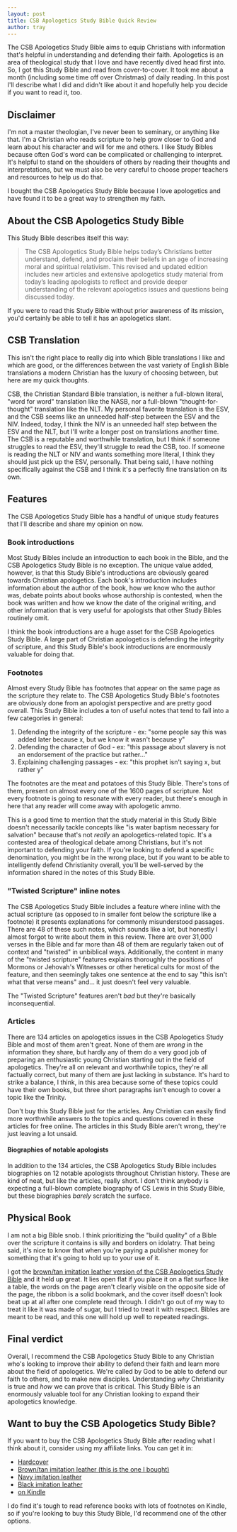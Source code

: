 ```yaml
---
layout: post
title: CSB Apologetics Study Bible Quick Review
author: tray
---
```


The CSB Apologetics Study Bible aims to equip Christians with information that's helpful in understanding and defending their faith. Apologetics is an area of theological study that I love and have recently dived head first into. So, I got this Study Bible and read from cover-to-cover. It took me about a month (including some time off over Christmas) of daily reading. In this post I'll describe what I did and didn't like about it and hopefully help you decide if you want to read it, too.

## Disclaimer

I'm not a master theologian, I've never been to seminary, or anything like that. I'm a Christian who reads scripture to help grow closer to God and learn about his character and will for me and others. I like Study Bibles because often God's word can be complicated or challenging to interpret. It's helpful to stand on the shoulders of others by reading their thoughts and interpretations, but we must also be very careful to choose proper teachers and resources to help us do that.

I bought the CSB Apologetics Study Bible because I love apologetics and have found it to be a great way to strengthen my faith.

## About the CSB Apologetics Study Bible

This Study Bible describes itself this way:

> The CSB Apologetics Study Bible helps today’s Christians better understand, defend, and proclaim their beliefs in an age of increasing moral and spiritual relativism. This revised and updated edition includes new articles and extensive apologetics study material from today’s leading apologists to reflect and provide deeper understanding of the relevant apologetics issues and questions being discussed today.

If you were to read this Study Bible without prior awareness of its mission, you'd certainly be able to tell it has an apologetics slant.

## CSB Translation

This isn't the right place to really dig into which Bible translations I like and which are good, or the differences between the vast variety of English Bible translations a modern Christian has the luxury of choosing between, but here are my quick thoughts.

CSB, the Christian Standard Bible translation, is neither a full-blown literal, "word for word" translation like the NASB, nor a full-blown "thought-for-thought" translation like the NLT. My personal favorite translation is the ESV, and the CSB seems like an unneeded half-step between the ESV and the NIV. Indeed, today, I think the NIV is an unneeded half step between the ESV and the NLT, but I'll write a longer post on translations another time. The CSB is a reputable and worthwhile translation, but I think if someone struggles to read the ESV, they'll struggle to read the CSB, too. If someone is reading the NLT or NIV and wants something more literal, I think they should just pick up the ESV, personally. That being said, I have nothing specifically against the CSB and I think it's a perfectly fine translation on its own.

## Features

The CSB Apologetics Study Bible has a handful of unique study features that I'll describe and share my opinion on now.

### Book introductions

Most Study Bibles include an introduction to each book in the Bible, and the CSB Apologetics Study Bible is no exception. The unique value added, however, is that this Study Bible's introductions are obviously geared towards Christian apologetics. Each book's introduction includes information about the author of the book, how we know who the author was, debate points about books whose authorship is contested, when the book was written and how we know the date of the original writing, and other information that is very useful for apologists that other Study Bibles routinely omit.

I think the book introductions are a huge asset for the CSB Apologetics Study Bible. A large part of Christian apologetics is defending the integrity of scripture, and this Study Bible's book introductions are enormously valuable for doing that.

### Footnotes

Almost every Study Bible has footnotes that appear on the same page as the scripture they relate to. The CSB Apologetics Study Bible's footnotes are obviously done from an apologist perspective and are pretty good overall. This Study Bible includes a ton of useful notes that tend to fall into a few categories in general:

1. Defending the integrity of the scripture - ex: "some people say this was added later because x, but we know it wasn't because y"
2. Defending the character of God - ex: "this passage about slavery is not an endorsement of the practice but rather..."
3. Explaining challenging passages - ex: "this prophet isn't saying x, but rather y"

The footnotes are the meat and potatoes of this Study Bible. There's tons of them, present on almost every one of the 1600 pages of scripture. Not every footnote is going to resonate with every reader, but there's enough in here that any reader will come away with apologetic ammo.

This is a good time to mention that the study material in this Study Bible doesn't necessarily tackle concepts like "is water baptism necessary for salvation" because that's not *really* an apologetics-related topic. It's a contested area of theological debate among Christians, but it's not important to defending your faith. If you're looking to defend a specific denomination, you might be in the wrong place, but if you want to be able to intelligently defend Christianity overall, you'll be well-served by the information shared in the notes of this Study Bible.

### "Twisted Scripture" inline notes

The CSB Apologetics Study Bible includes a feature where inline with the actual scripture (as opposed to in smaller font below the scripture like a footnote) it presents explanations for commonly misunderstood passages. There are 48 of these such notes, which sounds like a lot, but honestly I almost forgot to write about them in this review. There are over 31,000 verses in the Bible and far more than 48 of them are regularly taken out of context and "twisted" in unbiblical ways. Additionally, the content in many of the "twisted scripture" features explains thoroughly the positions of Mormons or Jehovah's Witnesses or other heretical cults for most of the feature, and then seemingly takes one sentence at the end to say "this isn't what that verse means" and... it just doesn't feel very valuable.

The "Twisted Scripture" features aren't *bad* but they're basically inconsequential.

### Articles

There are 134 articles on apologetics issues in the CSB Apologetics Study Bible and most of them aren't great. None of them are *wrong* in the information they share, but hardly any of them do a very good job of preparing an enthusiastic young Christian starting out in the field of apologetics. They're all on relevant and worthwhile topics, they're all factually correct, but many of them are just lacking in substance. It's hard to strike a balance, I think, in this area because some of these topics could have their own books, but three short paragraphs isn't enough to cover a topic like the Trinity.

Don't buy this Study Bible just for the articles. Any Christian can easily find more worthwhile answers to the topics and questions covered in these articles for free online. The articles in this Study Bible aren't wrong, they're just leaving a lot unsaid.

#### Biographies of notable apologists

In addition to the 134 articles, the CSB Apologetics Study Bible includes biographies on 12 notable apologists throughout Christian history. These are kind of neat, but like the articles, really short. I don't think anybody is expecting a full-blown complete biography of CS Lewis in this Study Bible, but these biographies *barely* scratch the surface.

## Physical Book

I am not a big Bible snob. I think prioritizing the "build quality" of a Bible over the scripture it contains is silly and borders on idolatry. That being said, it's nice to know that when you're paying a publisher money for something that it's going to hold up to your use of it.

I got the [brown/tan imitation leather version of the CSB Apologetics Study Bible](https://amzn.to/3GWHCTc) and it held up great. It lies open flat if you place it on a flat surface like a table, the words on the page aren't clearly visible on the opposite side of the page, the ribbon is a solid bookmark, and the cover itself doesn't look beat up at all after one complete read through. I didn't go out of my way to treat it like it was made of sugar, but I tried to treat it with respect. Bibles are meant to be read, and this one will hold up well to repeated readings.

## Final verdict

Overall, I recommend the CSB Apologetics Study Bible to any Christian who's looking to improve their ability to defend their faith and learn more about the field of apologetics. We're called by God to be able to defend our faith to others, and to make new disciples. Understanding *why* Christianity is true and *how* we can prove that is critical. This Study Bible is an enormously valuable tool for any Christian looking to expand their apologetics knowledge.

## Want to buy the CSB Apologetics Study Bible?

If you want to buy the CSB Apologetics Study Bible after reading what I think about it, consider using my affiliate links. You can get it in:

* [Hardcover](https://amzn.to/3XxuivE)
* [Brown/tan imitation leather (this is the one I bought)](https://amzn.to/3GWHCTc)
* [Navy imitation leather](https://amzn.to/3iSk8a0)
* [Black imitation leather](https://amzn.to/3XB8Dmq)
* [on Kindle](https://amzn.to/3kteR90)

I do find it's tough to read reference books with lots of footnotes on Kindle, so if you're looking to buy this Study Bible, I'd recommend one of the other options.
